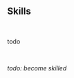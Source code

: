 <!-- no index -->

## Skills

<br>

todo

<br>

*todo: become skilled*
<!-- LAST EDITED 1700444242 LAST EDITED-->